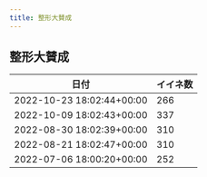 ```yaml
---
title: 整形大賛成
---
```

## 整形大賛成

|日付|イイネ数|
|-|-|
|2022-10-23 18:02:44+00:00|266|
|2022-10-09 18:02:43+00:00|337|
|2022-08-30 18:02:39+00:00|310|
|2022-08-21 18:02:47+00:00|310|
|2022-07-06 18:00:20+00:00|252|
